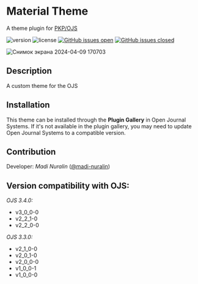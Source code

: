 # Material Theme
A theme plugin for [PKP/OJS](https://pkp.sfu.ca/ojs/)

![version](https://img.shields.io/badge/version-3.0.0.0-blue.svg)
![license](https://img.shields.io/badge/license-GPL3-blue.svg) 
<a href="https://github.com/madi-nuralin/material/issues?q=is%3Aopen+is%3Aissue" target="_blank">![GitHub issues open](https://img.shields.io/github/issues/madi-nuralin/material.svg)</a>
<a href="https://github.com/madi-nuralin/material/issues?q=is%3Aissue+is%3Aclosed" target="_blank">![GitHub issues closed](https://img.shields.io/github/issues-closed-raw/madi-nuralin/material.svg)</a>

![Снимок экрана 2024-04-09 170703](https://github.com/madi-nuralin/material/assets/77335604/589baa7a-91d1-49e6-a880-de2343e070bc)


## Description
A custom theme for the OJS

## Installation
This theme can be installed through the **Plugin Gallery** in Open Journal Systems. If it's not available in the plugin gallery, you may need to update Open Journal Systems to a compatible version.

## Contribution

Developer: *Madi Nuralin* ([@madi-nuralin](https://github.com/madi-nuralin))

## Version compatibility with OJS:

*OJS 3.4.0:*
* v3_0_0-0
* v2_2_1-0
* v2_2_0-0

*OJS 3.3.0:*
* v2_1_0-0
* v2_0_1-0
* v2_0_0-0
* v1_0_0-1
* v1_0_0-0
